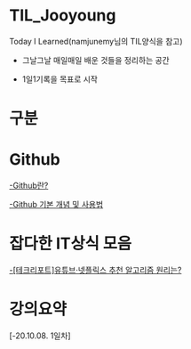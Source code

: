 # TIL_Jooyoung
Today I Learned(namjunemy님의 TIL양식을 참고)

- 그날그날 매일매일 배운 것들을 정리하는 공간

- 1일1기록을 목표로 시작

# 구분

# Github

[-Github란?](https://github.com/cjy324/TIL_Jooyoung/blob/main/Github)

[-Github 기본 개념 및 사용법](https://github.com/cjy324/TIL_Jooyoung/blob/main/Github)


# 잡다한 IT상식 모음
[-[테크리포트]유튜브·넷플릭스 추천 알고리즘 원리는?](https://github.com/cjy324/TIL_Jooyoung/blob/main/%EC%9E%A1%EB%8B%A4%ED%95%9C%20IT%20%EC%83%81%EC%8B%9D%20%EB%AA%A8%EC%9D%8C)

# 강의요약
[-20.10.08. 1일차]
